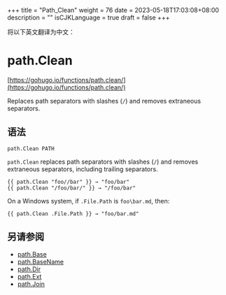 +++
title = "Path_Clean"
weight = 76
date = 2023-05-18T17:03:08+08:00
description = ""
isCJKLanguage = true
draft = false
+++

将以下英文翻译为中文：
# path.Clean

[https://gohugo.io/functions/path.clean/](https://gohugo.io/functions/path.clean/)

Replaces path separators with slashes (`/`) and removes extraneous separators.

## 语法

```
path.Clean PATH
```

`path.Clean` replaces path separators with slashes (`/`) and removes extraneous separators, including trailing separators.

```go-html-template
{{ path.Clean "foo//bar" }} → "foo/bar"
{{ path.Clean "/foo/bar/" }} → "/foo/bar"
```

On a Windows system, if `.File.Path` is `foo\bar.md`, then:

```go-html-template
{{ path.Clean .File.Path }} → "foo/bar.md"
```

## 另请参阅

- [path.Base](https://gohugo.io/functions/path.base/)
- [path.BaseName](https://gohugo.io/functions/path.basename/)
- [path.Dir](https://gohugo.io/functions/path.dir/)
- [path.Ext](https://gohugo.io/functions/path.ext/)
- [path.Join](https://gohugo.io/functions/path.join/)
